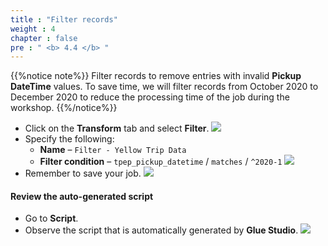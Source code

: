```yaml
---
title : "Filter records"
weight : 4
chapter : false
pre : " <b> 4.4 </b> "
---
```


{{%notice note%}}
Filter records to remove entries with invalid **Pickup DateTime** values. To save time, we will filter records from October 2020 to December 2020 to reduce the processing time of the job during the workshop.
{{%/notice%}}
- Click on the **Transform** tab and select **Filter**.
![](../../images/4.transforming/13.png)
- Specify the following:
  - **Name** – `Filter - Yellow Trip Data`
  - **Filter condition** – `tpep_pickup_datetime` / `matches` / `^2020-1`
![](../../images/4.transforming/14.png)
- Remember to save your job.
![](../../images/4.transforming/15.png)
#### Review the auto-generated script
- Go to **Script**.
- Observe the script that is automatically generated by **Glue Studio**.
![](../../images/4.transforming/16.png)